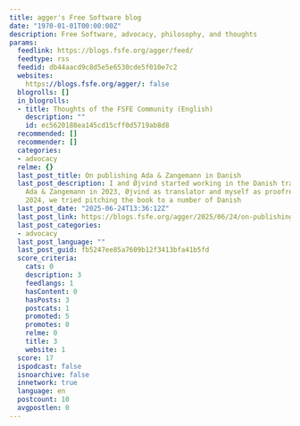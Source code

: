 ```yaml
---
title: agger's Free Software blog
date: "1970-01-01T00:00:00Z"
description: Free Software, advocacy, philosophy, and thoughts
params:
  feedlink: https://blogs.fsfe.org/agger/feed/
  feedtype: rss
  feedid: db44aacd9c8d5e5e6530cde5f010e7c2
  websites:
    https://blogs.fsfe.org/agger/: false
  blogrolls: []
  in_blogrolls:
  - title: Thoughts of the FSFE Community (English)
    description: ""
    id: ec5620188ea145cd15cff0d5719ab8d8
  recommended: []
  recommender: []
  categories:
  - advocacy
  relme: {}
  last_post_title: On publishing Ada & Zangemann in Danish
  last_post_description: I and Øjvind started working in the Danish translation of
    Ada & Zangemann in 2023, Øjvind as translator and myself as proofreader. Throughout
    2024, we tried pitching the book to a number of Danish
  last_post_date: "2025-06-24T13:36:12Z"
  last_post_link: https://blogs.fsfe.org/agger/2025/06/24/on-publishing-ada-zangemann-in-danish/
  last_post_categories:
  - advocacy
  last_post_language: ""
  last_post_guid: fb5247ee85a7609b12f3413bfa41b5fd
  score_criteria:
    cats: 0
    description: 3
    feedlangs: 1
    hasContent: 0
    hasPosts: 3
    postcats: 1
    promoted: 5
    promotes: 0
    relme: 0
    title: 3
    website: 1
  score: 17
  ispodcast: false
  isnoarchive: false
  innetwork: true
  language: en
  postcount: 10
  avgpostlen: 0
---
```

